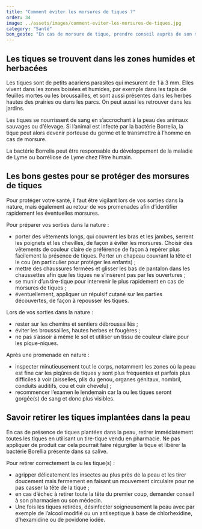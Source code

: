 ```yaml
---
title: "Comment éviter les morsures de tiques ?"
order: 34
image: ../assets/images/comment-eviter-les-morsures-de-tiques.jpg
category: "Santé"
bon_geste: "En cas de morsure de tique, prendre conseil auprès de son médecin pour choisir un traitement adapté."
---
```


## Les tiques se trouvent dans les zones humides et herbacées

Les tiques sont de petits acariens parasites qui mesurent de 1 à 3 mm. Elles vivent dans les zones boisées et humides, par exemple dans les tapis de feuilles mortes ou les broussailles, et sont aussi présentes dans les herbes hautes des prairies ou dans les parcs. On peut aussi les retrouver dans les jardins. 

Les tiques se nourrissent de sang en s’accrochant à la peau des animaux sauvages ou d’élevage. Si l’animal est infecté par la bactérie Borrelia, la tique peut alors devenir porteuse du germe et le transmettre à l’homme en cas de morsure.

La bactérie Borrelia peut être responsable du développement de la maladie de Lyme ou borréliose de Lyme chez l’être humain.

## Les bons gestes pour se protéger des morsures de tiques

Pour protéger votre santé, il faut être vigilant lors de vos sorties dans la nature, mais également au retour de vos promenades afin d’identifier rapidement les éventuelles morsures.

Pour préparer vos sorties dans la nature :
- porter des vêtements longs, qui couvrent les bras et les jambes, serrent les poignets et les chevilles, de façon à éviter les morsures. Choisir des vêtements de couleur claire de préférence de façon à repérer plus facilement la présence de tiques. Porter un chapeau couvrant la tête et le cou (en particulier pour protéger les enfants) ;
- mettre des chaussures fermées et glisser les bas de pantalon dans les chaussettes afin que les tiques ne s’insèrent pas par les ouvertures ;
- se munir d’un tire-tique pour intervenir le plus rapidement en cas de morsures de tiques ;
- éventuellement, appliquer un répulsif cutané sur les parties découvertes, de façon à repousser les tiques.
 
Lors de vos sorties dans la nature :
- rester sur les chemins et sentiers débroussaillés ;
- éviter les broussailles, hautes herbes et fougères ;
- ne pas s’assoir à même le sol et utiliser un tissu de couleur claire pour les pique-niques. 
 
Après une promenade en nature : 
- inspecter minutieusement tout le corps, notamment les zones où la peau est fine car les piqûres de tiques y sont plus fréquentes et parfois plus difficiles à voir (aisselles, plis du genou, organes génitaux, nombril, conduits auditifs, cou et cuir chevelu) ;
- recommencer l’examen le lendemain car la ou les tiques seront gorgée(s) de sang et donc plus visibles.
­	
## Savoir retirer les tiques implantées dans la peau

En cas de présence de tiques plantées dans la peau, retirer immédiatement toutes les tiques en utilisant un tire-tique vendu en pharmacie. Ne pas appliquer de produit car cela pourrait faire régurgiter la tique et libérer la bactérie Borellia présente dans sa salive.

Pour retirer correctement la ou les tique(s) : 
- agripper délicatement les insectes au plus près de la peau et les tirer doucement mais fermement en faisant un mouvement circulaire pour ne pas casser la tête de la tique ;
- en cas d’échec à retirer toute la tête du premier coup, demander conseil à son pharmacien ou son médecin.
- Une fois les tiques retirées, désinfecter soigneusement la peau avec par exemple de l’alcool modifié ou un antiseptique à base de chlorhexidine, d’hexamidine ou de povidone iodée.
